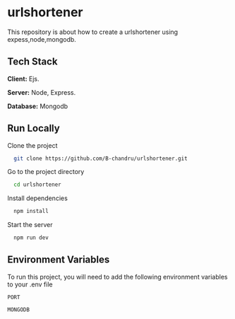 # urlshortener

This repository is about how to create a urlshortener using expess,node,mongodb.



  ## Tech Stack

**Client:** Ejs.

**Server:** Node, Express.

**Database:** Mongodb

## Run Locally

Clone the project

```bash
  git clone https://github.com/B-chandru/urlshortener.git
```

Go to the project directory

```bash
  cd urlshortener
```

Install dependencies

```bash
  npm install
```

Start the server

```bash
  npm run dev
```

  
## Environment Variables

To run this project, you will need to add the following environment variables to your .env file

`PORT`

`MONGODB`

  


  


  
    
